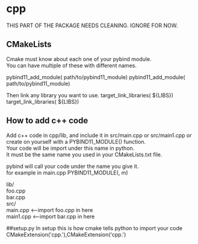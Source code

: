 # cpp
THIS PART OF THE PACKAGE NEEDS CLEANING. IGNORE FOR NOW.

## CMakeLists
Cmake must know about each one of your pybind module.<br>
You can have multiple of these with different names.<br>

pybind11_add_module(<target name here> path/to/pybind11_module)
pybind11_add_module(<target name here> path/to/pybind11_module)

Then link any library you want to use.<bar>
target_link_libraries(<target name here> ${LIBS})<bar>
target_link_libraries(<target name here> ${LIBS})<bar>

## How to add c++ code
Add c++ code in cpp/lib, and include it in src/main.cpp or src/main1.cpp or create on yourself with a PYBIND11_MODULE() function.<br>
Your code will be import under this name in python.<br>
It must be the same name you used in your CMakeLists.txt file.

pybind will call your code under the name you give it.<br>
for example in main.cpp PYBIND11_MODULE(<name here>, m)<br>

lib/<br>
  foo.cpp<br>
  bar.cpp<br>
src/<br>
  main.cpp  <--import foo.cpp in here<br>
  main1.cpp <--import bar.cpp in here<br>


##setup.py
In setup this is how cmake tells python to import your code<br>
CMakeExtension('cpp.<name here>'),CMakeExtension('cpp.<name here>')<br>
